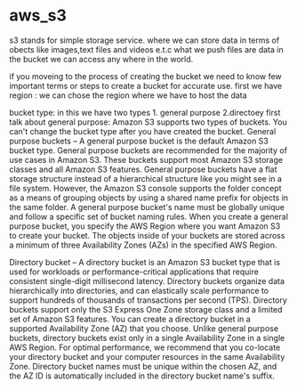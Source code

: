 # aws_s3
s3 stands for simple storage service. where we can store data in terms of obects like images,text files and videos e.t.c
what we push files are data in the bucket we can access any where in the world.

if you moveing to the process of creating the bucket we need to know few important terms or steps to create a bucket for accurate use.
first we have region : we can chose the region where we have to host the data

bucket type:
in this we have two types 1. general purpose 2.directoey 
first talk about general purpose:
Amazon S3 supports two types of buckets. You can't change the bucket type after you have created the bucket.
General purpose buckets – A general purpose bucket is the default Amazon S3 bucket type. General purpose buckets are recommended for the majority of use cases in Amazon S3. These buckets support most Amazon S3 storage classes and all Amazon S3 features.
General purpose buckets have a flat storage structure instead of a hierarchical structure like you might see in a file system. However, the Amazon S3 console supports the folder concept as a means of grouping objects by using a shared name prefix for objects in the same folder. A general purpose bucket's name must be globally unique and follow a specific set of bucket naming rules.
When you create a general purpose bucket, you specify the AWS Region where you want Amazon S3 to create your bucket. The objects inside of your buckets are stored across a minimum of three Availability Zones (AZs) in the specified AWS Region.

Directory bucket – A directory bucket is an Amazon S3 bucket type that is used for workloads or performance-critical applications that require consistent single-digit millisecond latency. Directory buckets organize data hierarchically into directories, and can elastically scale performance to support hundreds of thousands of transactions per second (TPS). Directory buckets support only the S3 Express One Zone storage class and a limited set of Amazon S3 features.
You can create a directory bucket in a supported Availability Zone (AZ) that you choose. Unlike general purpose buckets, directory buckets exist only in a single Availability Zone in a single AWS Region. For optimal performance, we recommend that you co-locate your directory bucket and your computer resources in the same Availability Zone.
Directory bucket names must be unique within the chosen AZ, and the AZ ID is automatically included in the directory bucket name's suffix.


